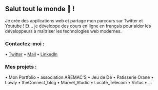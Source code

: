 ## Salut tout le monde 👋 !

Je crée des applications web et partage mon parcours sur Twitter et Youtube ! Et… je développe des cours en ligne en français pour aider les développeurs à maîtriser les technologies web modernes.

### Contactez-moi :
•	[Twitter](https://x.com/eleazarnabet_?s=21)
•	[Mail](mailto:nabet.eleazar@gmail.com)
•	[LinkedIn](https://linkedin.com/in/nabet-eleazar-6b642228a/)

### Mes projets :
• Mon Portfolio
• association AREMAC'S
• Jeu de Dé
• Patisserie Orane
• Lowly
• theConnect_blog
• Marvel_Studio
• Locate_Telecom
• Virtus
• ...
